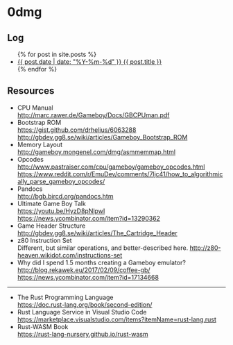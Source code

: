 # 0dmg

## Log
  
<ul>{% for post in site.posts %}   
  <li><a href="{{ site.baseurl }}{{ post.url }}">{{ post.date | date: "%Y-%m-%d" }} {{ post.title }}</a></li>
{% endfor %}</ul>

## Resources

- CPU Manual  
  <http://marc.rawer.de/Gameboy/Docs/GBCPUman.pdf>
- Bootstrap ROM  
  <https://gist.github.com/drhelius/6063288>  
  <http://gbdev.gg8.se/wiki/articles/Gameboy_Bootstrap_ROM>  
- Memory Layout  
  <http://gameboy.mongenel.com/dmg/asmmemmap.html>
- Opcodes  
  <http://www.pastraiser.com/cpu/gameboy/gameboy_opcodes.html>  
  <https://www.reddit.com/r/EmuDev/comments/7ljc41/how_to_algorithmically_parse_gameboy_opcodes/>
- Pandocs  
  <http://bgb.bircd.org/pandocs.htm>
- Ultimate Game Boy Talk  
  <https://youtu.be/HyzD8pNlpwI>  
  <https://news.ycombinator.com/item?id=13290362>
- Game Header Structure  
  <http://gbdev.gg8.se/wiki/articles/The_Cartridge_Header>
- z80 Instruction Set  
  Different, but similar operations, and better-described here.
  <http://z80-heaven.wikidot.com/instructions-set>
- Why did I spend 1.5 months creating a Gameboy emulator?  
  <http://blog.rekawek.eu/2017/02/09/coffee-gb/>  
  <https://news.ycombinator.com/item?id=17134668>

---

- The Rust Programming Language  
  <https://doc.rust-lang.org/book/second-edition/>
- Rust Language Service in Visual Studio Code  
  <https://marketplace.visualstudio.com/items?itemName=rust-lang.rust>
- Rust-WASM Book  
  <https://rust-lang-nursery.github.io/rust-wasm>
